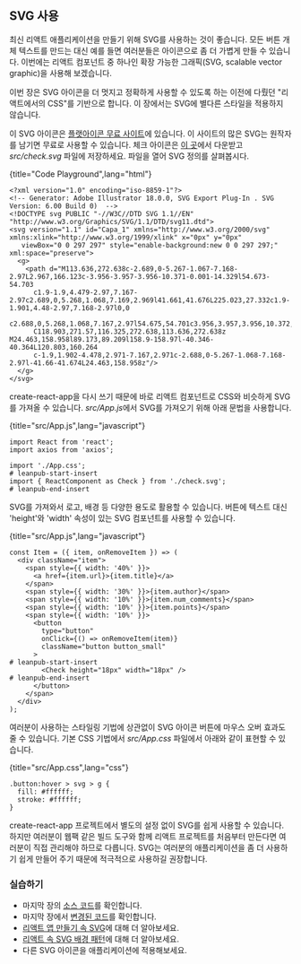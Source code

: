 ## SVG 사용

최신 리액트 애플리케이션을 만들기 위해 SVG를 사용하는 것이 좋습니다. 모든 버튼 개체 텍스트를 만드는 대신 예를 들면 여러분들은 아이콘으로 좀 더 가볍게 만들 수 있습니다. 이번에는 리액트 컴포넌트 중 하나인 확장 가능한 그래픽(SVG, scalable vector graphic)을 사용해 보겠습니다. 

이번 장은 SVG 아이콘을 더 멋지고 정확하게 사용할 수 있도록 하는 이전에 다뤘던 "리액트에서의 CSS"를 기반으로 합니다. 이 장에서는 SVG에 별다른 스타일을 적용하지 않습니다. 

이 SVG 아이콘은 [플랫아이콘 무료 사이트](https://www.flaticon.com/authors/freepik)에 있습니다. 이 사이트의 많은 SVG는 원작자를 남기면 무료로 사용할 수 있습니다. 체크 아이콘은 [이 곳](https://www.flaticon.com/free-icon/check_109748)에서 다운받고 *src/check.svg* 파일에 저장하세요. 파일을 열어 SVG 정의를 살펴봅시다.

{title="Code Playground",lang="html"}
~~~~~~~
<?xml version="1.0" encoding="iso-8859-1"?>
<!-- Generator: Adobe Illustrator 18.0.0, SVG Export Plug-In . SVG Version: 6.00 Build 0)  -->
<!DOCTYPE svg PUBLIC "-//W3C//DTD SVG 1.1//EN" "http://www.w3.org/Graphics/SVG/1.1/DTD/svg11.dtd">
<svg version="1.1" id="Capa_1" xmlns="http://www.w3.org/2000/svg" xmlns:xlink="http://www.w3.org/1999/xlink" x="0px" y="0px"
   viewBox="0 0 297 297" style="enable-background:new 0 0 297 297;" xml:space="preserve">
  <g>
    <path d="M113.636,272.638c-2.689,0-5.267-1.067-7.168-2.97L2.967,166.123c-3.956-3.957-3.956-10.371-0.001-14.329l54.673-54.703
      c1.9-1.9,4.479-2.97,7.167-2.97c2.689,0,5.268,1.068,7.169,2.969l41.661,41.676L225.023,27.332c1.9-1.901,4.48-2.97,7.168-2.97l0,0
      c2.688,0,5.268,1.068,7.167,2.97l54.675,54.701c3.956,3.957,3.956,10.372,0,14.328L120.803,269.668
      C118.903,271.57,116.325,272.638,113.636,272.638z M24.463,158.958l89.173,89.209l158.9-158.97l-40.346-40.364L120.803,160.264
      c-1.9,1.902-4.478,2.971-7.167,2.971c-2.688,0-5.267-1.068-7.168-2.97l-41.66-41.674L24.463,158.958z"/>
  </g>
</svg>
~~~~~~~

create-react-app을 다시 쓰기 때문에 바로 리액트 컴포넌트로 CSS와 비슷하게 SVG를 가져올 수 있습니다. *src/App.js*에서 SVG를 가져오기 위해 아래 문법을 사용합니다.

{title="src/App.js",lang="javascript"}
~~~~~~~
import React from 'react';
import axios from 'axios';

import './App.css';
# leanpub-start-insert
import { ReactComponent as Check } from './check.svg';
# leanpub-end-insert
~~~~~~~

SVG를 가져와서 로고, 배경 등 다양한 용도로 활용할 수 있습니다. 버튼에 텍스트 대신 'height'와 'width' 속성이 있는 SVG 컴포넌트를 사용할 수 있습니다.

{title="src/App.js",lang="javascript"}
~~~~~~~
const Item = ({ item, onRemoveItem }) => (
  <div className="item">
    <span style={{ width: '40%' }}>
      <a href={item.url}>{item.title}</a>
    </span>
    <span style={{ width: '30%' }}>{item.author}</span>
    <span style={{ width: '10%' }}>{item.num_comments}</span>
    <span style={{ width: '10%' }}>{item.points}</span>
    <span style={{ width: '10%' }}>
      <button
        type="button"
        onClick={() => onRemoveItem(item)}
        className="button button_small"
      >
# leanpub-start-insert
        <Check height="18px" width="18px" />
# leanpub-end-insert
      </button>
    </span>
  </div>
);
~~~~~~~

여러분이 사용하는 스타일링 기법에 상관없이 SVG 아이콘 버튼에 마우스 오버 효과도 줄 수 있습니다. 기본 CSS 기법에서 *src/App.css* 파일에서 아래와 같이 표현할 수 있습니다.

{title="src/App.css",lang="css"}
~~~~~~~
.button:hover > svg > g {
  fill: #ffffff;
  stroke: #ffffff;
}
~~~~~~~

create-react-app 프로젝트에서 별도의 설정 없이 SVG를 쉽게 사용할 수 있습니다. 하지만 여러분이 웹팩 같은 빌드 도구와 함께 리액트 프로젝트를 처음부터 만든다면 여러분이 직접 관리해야 하므로 다릅니다. SVG는 여러분의 애플리케이션을 좀 더 사용하기 쉽게 만들어 주기 때문에 적극적으로 사용하길 권장합니다.

### 실습하기

* 마지막 장의 [소스 코드](https://codesandbox.io/s/github/the-road-to-learn-react/hacker-stories/tree/hs/CSS-in-React-SVG)를 확인합니다. 
* 마지막 장에서 [변경된 코드](https://github.com/the-road-to-learn-react/hacker-stories/compare/hs/CSS-in-React...hs/CSS-in-React-SVG?expand=1)를 확인합니다. 
* [리액트 앱 만들기 속 SVG]((https://create-react-app.dev/docs/adding-images-fonts-and-files))에 대해 더 알아보세요. 
* [리액트 속 SVG 배경 패턴](https://www.robinwieruch.de/react-svg-patterns)에 대해 더 알아보세요.
* 다른 SVG 아이콘을 애플리케이션에 적용해보세요.
